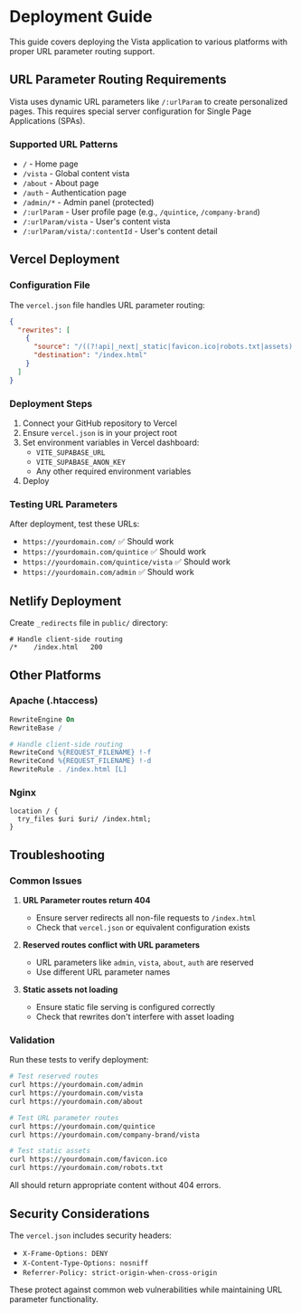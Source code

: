 
# Deployment Guide

This guide covers deploying the Vista application to various platforms with proper URL parameter routing support.

## URL Parameter Routing Requirements

Vista uses dynamic URL parameters like `/:urlParam` to create personalized pages. This requires special server configuration for Single Page Applications (SPAs).

### Supported URL Patterns

- `/` - Home page
- `/vista` - Global content vista
- `/about` - About page
- `/auth` - Authentication page
- `/admin/*` - Admin panel (protected)
- `/:urlParam` - User profile page (e.g., `/quintice`, `/company-brand`)
- `/:urlParam/vista` - User's content vista
- `/:urlParam/vista/:contentId` - User's content detail

## Vercel Deployment

### Configuration File

The `vercel.json` file handles URL parameter routing:

```json
{
  "rewrites": [
    {
      "source": "/((?!api|_next|_static|favicon.ico|robots.txt|assets).*)",
      "destination": "/index.html"
    }
  ]
}
```

### Deployment Steps

1. Connect your GitHub repository to Vercel
2. Ensure `vercel.json` is in your project root
3. Set environment variables in Vercel dashboard:
   - `VITE_SUPABASE_URL`
   - `VITE_SUPABASE_ANON_KEY`
   - Any other required environment variables
4. Deploy

### Testing URL Parameters

After deployment, test these URLs:
- `https://yourdomain.com/` ✅ Should work
- `https://yourdomain.com/quintice` ✅ Should work
- `https://yourdomain.com/quintice/vista` ✅ Should work
- `https://yourdomain.com/admin` ✅ Should work

## Netlify Deployment

Create `_redirects` file in `public/` directory:

```
# Handle client-side routing
/*    /index.html   200
```

## Other Platforms

### Apache (.htaccess)

```apache
RewriteEngine On
RewriteBase /

# Handle client-side routing
RewriteCond %{REQUEST_FILENAME} !-f
RewriteCond %{REQUEST_FILENAME} !-d
RewriteRule . /index.html [L]
```

### Nginx

```nginx
location / {
  try_files $uri $uri/ /index.html;
}
```

## Troubleshooting

### Common Issues

1. **URL Parameter routes return 404**
   - Ensure server redirects all non-file requests to `/index.html`
   - Check that `vercel.json` or equivalent configuration exists

2. **Reserved routes conflict with URL parameters**
   - URL parameters like `admin`, `vista`, `about`, `auth` are reserved
   - Use different URL parameter names

3. **Static assets not loading**
   - Ensure static file serving is configured correctly
   - Check that rewrites don't interfere with asset loading

### Validation

Run these tests to verify deployment:

```bash
# Test reserved routes
curl https://yourdomain.com/admin
curl https://yourdomain.com/vista
curl https://yourdomain.com/about

# Test URL parameter routes
curl https://yourdomain.com/quintice
curl https://yourdomain.com/company-brand/vista

# Test static assets
curl https://yourdomain.com/favicon.ico
curl https://yourdomain.com/robots.txt
```

All should return appropriate content without 404 errors.

## Security Considerations

The `vercel.json` includes security headers:
- `X-Frame-Options: DENY`
- `X-Content-Type-Options: nosniff`
- `Referrer-Policy: strict-origin-when-cross-origin`

These protect against common web vulnerabilities while maintaining URL parameter functionality.
